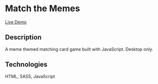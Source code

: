 # Match the Memes
[Live Demo](https://darrien-c.github.io/match-the-memes/)

## Description
A meme themed matching card game built with JavaScript. Desktop only.

## Technologies
HTML, SASS, JavaScript
